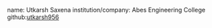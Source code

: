 name: Utkarsh Saxena
institution/company: Abes Engineering College
github:[utkarsh956](https://github.com/utkarsh956)
